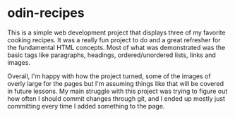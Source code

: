 # odin-recipes
This is a simple web development project that displays three of my favorite cooking recipes.
It was a really fun project to do and a great refresher for the fundamental HTML concepts.
Most of what was demonstrated was the basic tags like paragraphs, headings, ordered/unordered lists, links and images.

Overall, I'm happy with how the project turned, some of the images of overly large for the pages but I'm assuming
things like that will be covered in future lessons. My main struggle with this project was trying to figure out
how often I should commit changes through git, and I ended up mostly just committing every time I added something
to the page.
